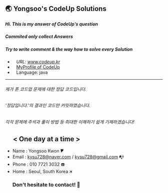 ## 🌏 Yongsoo's CodeUp Solutions
##### Hi. This is my answer of CodeUp's question  
##### Commited only collect Answers
##### Try to write comment & the way how to solve every Solution

* &nbsp;&nbsp; *URL: www.codeup.kr*
* &nbsp;&nbsp; [MyProfile of CodeUp](https://codeup.kr/userinfo.php?user=ferdy728)
* &nbsp;&nbsp; Language: java 
---
###### 제가 푼 코드업 문제에 대한 정답 코드입니다.
###### '정답입니다.'의 결과인 코드만 커밋하였습니다.
###### 각각 문제에 주석과 풀이 방법 등 최대한 이해하기 쉽게 기제하겠습니다!

   
## &nbsp;&nbsp; &nbsp; < One day at a time >  
  - Name  : Yongsoo Kwon 🎔
  - Email : kysu728@naver.com / kysu728@gmail.com 📭
  - Phone : 010 7721 3032 ☎️
  - Home  : Seoul, South Korea 🛪
### &nbsp; &nbsp; &nbsp; Don't hesitate to contact! 👋
